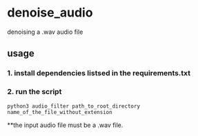 # denoise_audio
denoising a .wav audio file

## usage
### 1. install dependencies listsed in the requirements.txt
### 2. run the script
```
python3 audio_filter path_to_root_directory name_of_the_file_without_extension
```
**the input audio file must be a .wav file.
